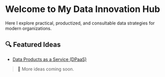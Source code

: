 # Welcome to My Data Innovation Hub

Here I explore practical, productized, and consultable data strategies for modern organizations.

## 🔍 Featured Ideas

- [Data Products as a Service (DPaaS)](dpaas_section/)

> 🚧 More ideas coming soon.
